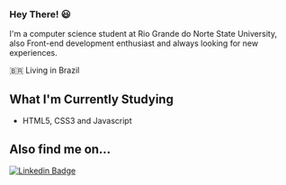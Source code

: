 ### Hey There! :smiley:

I'm a computer science student at Rio Grande do Norte State University, also Front-end development enthusiast and always looking for new experiences.

:brazil: Living in Brazil

## What I'm Currently Studying
* HTML5, CSS3 and Javascript

## Also find me on...
[![Linkedin Badge](https://img.shields.io/badge/Hélio%20Soares-0073b1?style=flat-square&logo=Linkedin&logoColor=white&link=https://www.linkedin.com/in/h%C3%A9lio-soares-1b9957164/)](https://www.linkedin.com/in/h%C3%A9lio-soares-1b9957164/) 
